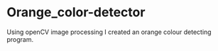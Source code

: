 # Orange_color-detector
Using openCV image processing I created an orange colour detecting program.
